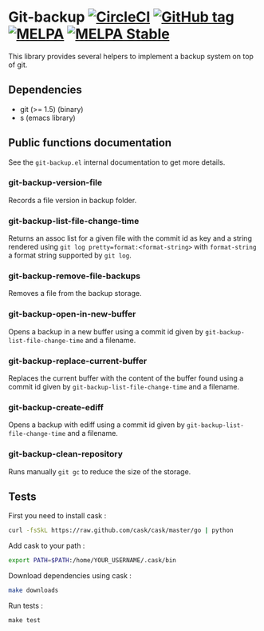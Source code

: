 # Git-backup [![CircleCI](https://circleci.com/gh/antham/git-backup.svg?style=svg)](https://circleci.com/gh/antham/git-backup) [![GitHub tag](https://img.shields.io/github/tag/antham/git-backup.svg)]() [![MELPA](http://melpa.org/packages/git-backup-badge.svg)](http://melpa.org/#/git-backup) [![MELPA Stable](https://stable.melpa.org/packages/git-backup-badge.svg)](https://stable.melpa.org/#/git-backup)

This library provides several helpers to implement a backup system on top of git.

## Dependencies

- git (>= 1.5) (binary)
- s (emacs library)

## Public functions documentation

See the `git-backup.el` internal documentation to get more details.

### git-backup-version-file

Records a file version in backup folder.

### git-backup-list-file-change-time

Returns an assoc list for a given file with the commit id as key and a string rendered using `git log pretty=format:<format-string>` with `format-string` a format string supported by `git log`.

### git-backup-remove-file-backups

Removes a file from the backup storage.

### git-backup-open-in-new-buffer

Opens a backup in a new buffer using a commit id given by `git-backup-list-file-change-time` and a filename.

### git-backup-replace-current-buffer

Replaces the current buffer with the content of the buffer found using a commit id given by `git-backup-list-file-change-time` and a filename.

### git-backup-create-ediff

Opens a backup with ediff using a commit id given by `git-backup-list-file-change-time` and a filename.

### git-backup-clean-repository

Runs manually `git gc` to reduce the size of the storage.

## Tests

First you need to install cask :

```bash
curl -fsSkL https://raw.github.com/cask/cask/master/go | python
```

Add cask to your path :

```bash
export PATH=$PATH:/home/YOUR_USERNAME/.cask/bin
```

Download dependencies using cask :

```bash
make downloads
```

Run tests :

```
make test
```
